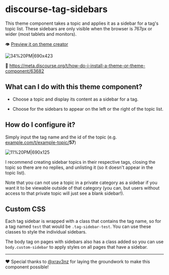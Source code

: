 # discourse-tag-sidebars

This theme component takes a topic and applies it as a sidebar for a tag's topic list. These sidebars are only visible when the browser is 767px or wider (most tablets and monitors). 

:eye: [Preview it on theme creator](https://theme-creator.discourse.org/theme/awesomerobot/discourse-tag-sidebars)

![34%20PM|690x423](https://meta-s3-cdn.freetls.fastly.net/optimized/3X/0/6/06232990c15daef67651d20fb17e9be04686e5be_2_1380x846.png) 

 :thinking: https://meta.discourse.org/t/how-do-i-install-a-theme-or-theme-component/63682


## What can I do with this theme component? 

* Choose a topic and display its content as a sidebar for a tag. 

* Choose for the sidebars to appear on the left or the right of the topic list. 


## How do I configure it? 

Simply input the tag name and the id of the topic (e.g. [example.com/t/example-topic/](#)**57**)

![11%20PM|690x125](https://meta-s3-cdn.freetls.fastly.net/optimized/3X/f/7/f7266e11a5c930ca1df907f33e8f4c54c072c8ab_2_1380x250.png) 

I recommend creating sidebar topics in their respective tags, closing the topic so there are no replies, and unlisting it (so it doesn't appear in the topic list). 

Note that you can not use a topic in a private category as a sidebar if you want it to be viewable outside of that category (you can, but users without access to that private topic will just see a blank sidebar!). 

## Custom CSS 

Each tag sidebar is wrapped with a class that contains the tag name, so for a tag named `test` that would be `.tag-sidebar-test`. You can use these classes to style the individual sidebars. 

The body tag on pages with sidebars also has a class added so you can use `body.custom-sidebar` to apply styles on all pages that have a sidebar. 

---

:heart: Special thanks to [@xrav3nz](https://github.com/xrav3nz) for laying the groundwork to make this component possible!
